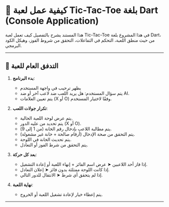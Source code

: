 # 🧠 كيفية عمل لعبة Tic-Tac-Toe بلغة Dart (Console Application)

هذا المستند يشرح بالتفصيل كيف تعمل لعبة Tic-Tac-Toe في هذا المشروع بلغة Dart، من حيث منطق اللعبة، التحكم في التفاعلات، التحقق من شروط الفوز، وهيكل الكود البرمجي.

---

## 🔄 التدفق العام للعبة

1. **بدء البرنامج**:
   - يظهر ترحيب في واجهة المستخدم
   - يتم سؤال المستخدم: هل يريد اللعب ضد لاعب آخر أو ضد AI.
   - يتم تعيين العلامات (X أو O) وفقًا لاختيار المستخدم.

2. **تكرار جولات اللعب**:
   - يتم عرض لوحة اللعبة الحالية.
   - يتم تحديد من عليه الدور (X أو O).
   - يتم مطالبة اللاعب بإدخال رقم الخانة (من 1 إلى 9).
   - يتم التحقق من صحة الإدخال (أرقام صالحة + خانة غير مشغولة).
   - يتم تحديث الخانة في اللوحة.
   - يتم التحقق من شرط الفوز أو التعادل.

3. **بعد كل حركة**:
   - إذا فاز أحد اللاعبين ➤ عرض اسم الفائز + إنهاء اللعبة أو إعادة التشغيل.
   - إذا كانت اللوحة ممتلئة بدون فائز ➤ إعلان التعادل.
   - إذا لم يتحقق أي شرط ➤ الانتقال للدور التالي.

4. **نهاية اللعبة**:
   - يتم إعطاء خيار لإعادة تشغيل اللعبة أو الخروج.

---



```dart
